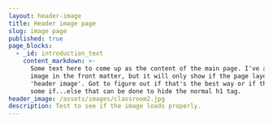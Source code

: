 ```yaml
---
layout: header-image
title: Header image page
slug: image page
published: true
page_blocks:
  - _id: introduction_text
    content_markdown: >-
      Some text here to come up as the content of the main page. I've added the
      image in the front matter, but it will only show if the page layout is
      'header image'. Got to figure out if that's the best way or if there's
      some if...else that can be done to hide the normal h1 tag.
header_image: /assets/images/classroom2.jpg
description: Test to see if the image loads properly.
---
```

